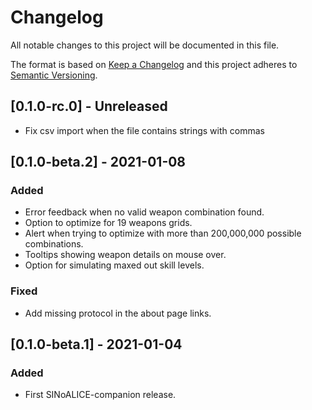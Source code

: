 # Changelog
All notable changes to this project will be documented in this file.

The format is based on [Keep a Changelog](http://keepachangelog.com/en/1.0.0/)
and this project adheres to [Semantic Versioning](http://semver.org/spec/v2.0.0.html).

## [0.1.0-rc.0] - Unreleased
- Fix csv import when the file contains strings with commas

## [0.1.0-beta.2] - 2021-01-08
### Added
- Error feedback when no valid weapon combination found.
- Option to optimize for 19 weapons grids.
- Alert when trying to optimize with more than 200,000,000 possible combinations.
- Tooltips showing weapon details on mouse over.
- Option for simulating maxed out skill levels.
### Fixed
- Add missing protocol in the about page links.

## [0.1.0-beta.1] - 2021-01-04
### Added
- First SINoALICE-companion release.
